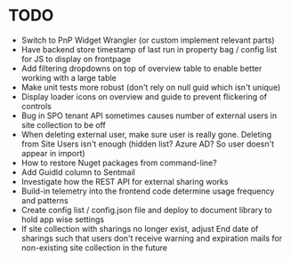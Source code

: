 # TODO

- Switch to PnP Widget Wrangler (or custom implement relevant parts)
- Have backend store timestamp of last run in property bag / config list for JS to display on frontpage
- Add filtering dropdowns on top of overview table to enable better working with a large table
- Make unit tests more robust (don't rely on null guid which isn't unique)
- Display loader icons on overview and guide to prevent flickering of controls
- Bug in SPO tenant API sometimes causes number of external users in site collection to be off
- When deleting external user, make sure user is really gone. Deleting from Site Users isn't enough (hidden list? Azure AD? So user doesn't appear in import)
- How to restore Nuget packages from command-line?
- Add GuidId column to Sentmail
- Investigate how the REST API for external sharing works
- Build-in telemetry into the frontend code determine usage frequency and patterns
- Create config list / config.json file and deploy to document library to hold app wise settings
- If site collection with sharings no longer exist, adjust End date of sharings such that users don't receive warning and expiration mails for non-existing site collection in the future